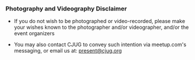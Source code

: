 ### Photography and Videography Disclaimer

 * If you do not wish to be photographed or video-recorded, please make your wishes known to the photographer and/or videographer, and/or the event organizers

 * You may also contact CJUG to convey such intention via meetup.com's messaging, or email us at: present@cjug.org
